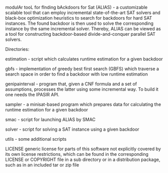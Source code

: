 modulAr tooL for fInding bAckdoors for Sat (ALIAS) - a customizable scalable tool that can employ incremental state-of-the-art SAT solvers and black-box optimization heuristics to search for backdoors for hard SAT instances. The found backdoor is then used to solve the corresponding instance by the same incremental solver. Thereby, ALIAS can be viewed as a tool for constructing backdoor-based divide-and-conquer parallel SAT solvers.

Directories:

estimation - script which calculates runtime estimation for a given backdoor 

gbfs - implementation of greedy best first search (GBFS) which traverse a search space in order to find a backdoor with low runtime estimation 

genipainterval - program that, given a CNF formula and a set of assumptions, processes the latter using some incremental way. To build it one needs the IPASIR API.

sampler - a minisat-based program which prepares data for calculating the runtime estimation for a given backdoor

smac - script for launching ALIAS by SMAC

solver - script for solving a SAT instance using a given backdoor 

utils - some additional scripts

LICENSE generic license for parts of this software not explicitly covered by its own license restrictions, which can be found in the corresponding LICENSE or COPYRIGHT file in a sub directory or in a distribution package, such as in an included tar or zip file
